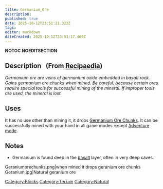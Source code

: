 ```yaml
---
title: Germanium_Ore
description: 
published: true
date: 2025-10-12T23:51:21.323Z
tags: 
editor: markdown
dateCreated: 2025-10-12T23:51:17.469Z
---
```


__NOTOC__ __NOEDITSECTION__

## Description   (From [Recipaedia](Recipaedia "wikilink"))

*Germanium ore are veins of germanium oxide embedded in basalt rock.
Gains germanium ore chunks when mined. Be careful, because certain ores
require special tools for successful mining of the mineral. If improper
tools are used, the mineral is lost.*

## Uses

It has no use other than mining it, it drops [Germanium Ore
Chunks](Germanium_Ore_Chunk "wikilink"). It can be successfully mined
with your hand in all game modes except [Adventure
mode](Adventure_Gamemode "wikilink"). 

## Notes

  - Germanium is found deep in the [basalt](basalt "wikilink") layer,
    often in very deep caves.

Geraniumorechunks.png|when mined it drops geranium ore chunks
Geranium.jpg|Natural geranium ore

[Category:Blocks](Category:Blocks "wikilink")
[Category:Terrain](Category:Terrain "wikilink")
[Category:Natural](Category:Natural "wikilink")